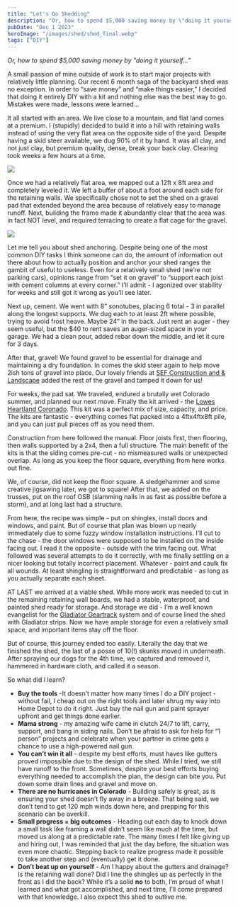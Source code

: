 ```yaml
---
title: "Let's Go Shedding"
description: "Or, how to spend $5,000 saving money by \"doing it yourself\""
pubDate: "Dec 1 2023"
heroImage: "/images/shed/shed_final.webp"
tags: ["DIY"]
---
```

<i>Or, how to spend $5,000 saving money by "doing it yourself..."</i>




A small passion of mine outside of work is to start major projects with relatively little planning. Our recent 6 month saga of the backyard shed was no exception. In order to “save money” and “make things easier,” I decided that doing it entirely DIY with a kit and nothing else was the best way to go. Mistakes were made, lessons were learned…

It all started with an area. We live close to a mountain, and flat land comes at a premium. I (stupidly) decided to build it into a hill with retaining walls instead of using the very flat area on the opposite side of the yard. Despite having a skid steer available, we dug 90% of it by hand. It was all clay, and not just clay, but premium quality, dense, break your back clay. Clearing took weeks a few hours at a time.

<img src="/images/shed/shed_clearing.png">

Once we had a relatively flat area, we mapped out a 12ft x 8ft area and completely leveled it. We left a buffer of about a foot around each side for the retaining walls. We specifically chose not to set the shed on a gravel pad that extended beyond the area because of relatively easy to manage runoff. Next, building the frame made it abundantly clear that the area was in fact NOT level, and required terracing to create a flat cage for the gravel.

<img src="/images/shed/shed_terrace.png">

Let me tell you about shed anchoring. Despite being one of the most common DIY tasks I think someone can do, the amount of information out there about how to actually position and anchor your shed ranges the gambit of useful to useless. Even for a relatively small shed (we’re not parking cars), opinions range from “set it on gravel” to “support each joist with cement columns at every corner.” I’ll admit - I agonized over stability for weeks and still got it wrong as you’ll see later.

Next up, cement. We went with 8” sonotubes, placing 6 total - 3 in parallel along the longest supports. We dug each to at least 2ft where possible, trying to avoid frost heave. Maybe 24” in the back. Just rent an auger - they seem useful, but the $40 to rent saves an auger-sized space in your garage. We had a clean pour, added rebar down the middle, and let it cure for 3 days.

After that, gravel! We found gravel to be essential for drainage and maintaining a dry foundation. In comes the skid steer again to help move 2ish tons of gravel into place. Our lovely friends at [SEF Construction and & Landscape](https://www.seflandscaping.com) added the rest of the gravel and tamped it down for us!

For weeks, the pad sat. We traveled, endured a brutally wet Colorado summer, and planned our next move. Finally the kit arrived - the [Lowes Heartland Coronado](https://www.lowes.com/pd/Heartland-12-ft-x-8-ft-Coronado-Saltbox-Engineered-Storage-Shed/5012923399). This kit was a perfect mix of size, capacity, and price. The kits are fantastic - everything comes flat packed into a 4ftx4ftx8ft pile, and you can just pull pieces off as you need them.

Construction from here followed the manual. Floor joists first, then flooring, then walls supported by a 2x4, then a full structure. The main benefit of the kits is that the siding comes pre-cut - no mismeasured walls or unexpected overlap. As long as you keep the floor square, everything from here works out fine.

We, of course, did not keep the floor square. A sledgehammer and some creative jigsawing later, we got to square! After that, we added on the trusses, put on the roof OSB (slamming nails in as fast as possible before a storm), and at long last had a structure.

From here, the recipe was simple - put on shingles, install doors and windows, and paint. But of course that plan was blown up nearly immediately due to some fuzzy window installation instructions. I’ll cut to the chase  - the door windows were supposed to be installed on the inside facing out. I read it the opposite - outside with the trim facing out. What followed was several attempts to do it correctly, with me finally settling on a nicer looking but totally incorrect placement. Whatever - paint and caulk fix all wounds. At least shingling is straightforward and predictable - as long as you actually separate each sheet.

AT LAST we arrived at a viable shed. While more work was needed to cut in the remaining retaining wall boards, we had a stable, waterproof, and painted shed ready for storage. And storage we did - I’m a well known evangelist for the [Gladiator Geartrack](https://www.gladiatorgarageworks.com/products/4-wide-geartrack%C2%AE-channels-2-pack) system and of course lined the shed with Gladiator strips. Now we have ample storage for even a relatively small space, and important items stay off the floor. 

But of course, this journey ended too easily. Literally the day that we finished the shed, the last of a posse of 10(!) skunks moved in underneath. After spraying our dogs for the 4th time, we captured and removed it, hammered in hardware cloth, and called it a season.

So what did I learn?

* **Buy the tools** -It doesn’t matter how many times I do a DIY project - without fail, I cheap out on the right tools and later shrug my way into Home Depot to do it right. Just buy the nail gun and paint sprayer upfront and get things done earlier.
* **Mama strong** - my amazing wife came in clutch 24/7 to lift, carry, support, and bang in siding nails. Don’t be afraid to ask for help for “1 person” projects and celebrate when your partner in crime gets a chance to use a high-powered nail gun.
* **You can’t win it all** - despite my best efforts, must haves like gutters proved impossible due to the design of the shed. While I tried, we still have runoff to the front. Sometimes, despite your best efforts buying everything needed to accomplish the plan, the design can bite you. Put down some drain lines and gravel and move on.
* **There are no hurricanes in Colorado** - Building safely is great, as is ensuring your shed doesn’t fly away in a breeze. That being said, we don’t tend to get 120 mph winds down here, and prepping for this scenario can be overkill.
* **Small progress = big outcomes** - Heading out each day to knock down a small task like framing a wall didn’t seem like much at the time, but moved us along at a predictable rate. The many times I felt like giving up and hiring out, I was reminded that just the day before, the situation was even more chaotic. Stepping back to realize progress made it possible to take another step and (eventually) get it done.
* **Don’t beat up on yourself** - Am I happy about the gutters and drainage? Is the retaining wall done? Did I line the shingles up as perfectly in the front as I did the back? While it’s a solid **no** to both, I’m proud of what I learned and what got accomplished, and next time, I’ll come prepared with that knowledge. I also expect this shed to outlive me.


